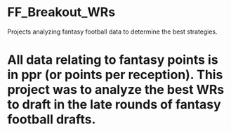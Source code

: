# FF_Breakout_WRs
Projects analyzing fantasy football data to determine the best strategies.


# All data relating to fantasy points is in ppr (or points per reception). This project was to analyze the best WRs to draft in the late rounds of fantasy football drafts.
